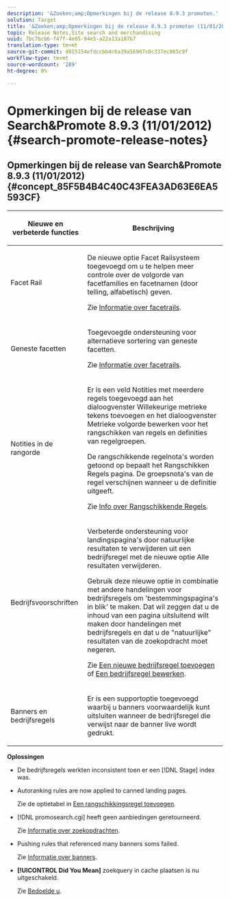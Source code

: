 ```yaml
---
description: '&Zoeken;amp;Opmerkingen bij de release 8.9.3 promoten.'
solution: Target
title: '&Zoeken;amp;Opmerkingen bij de release 8.9.3 promoten (11/01/2012)'
topic: Release Notes,Site search and merchandising
uuid: 7bc7bcb6-f47f-4e05-94e5-a22a13a187b7
translation-type: tm+mt
source-git-commit: d015154efdccbb4c6a39a56907c0c337ec065c9f
workflow-type: tm+mt
source-wordcount: '289'
ht-degree: 0%

---
```



# Opmerkingen bij de release van Search&amp;Promote 8.9.3 (11/01/2012){#search-promote-release-notes}

## Opmerkingen bij de release van Search&amp;Promote 8.9.3 (11/01/2012) {#concept_85F5B4B4C40C43FEA3AD63E6EA5593CF}

<table> 
 <thead> 
  <tr> 
   <th colname="col1" class="entry"> <p>Nieuwe en verbeterde functies </p> </th> 
   <th colname="col2" class="entry"> <p>Beschrijving </p> </th> 
  </tr> 
 </thead>
 <tbody> 
  <tr> 
   <td colname="col1"> <p>Facet Rail </p> </td> 
   <td colname="col2"> <p> 
     <!--3309390--> De nieuwe optie  <span class="uicontrol"> Facet </span> Railsysteem toegevoegd om u te helpen meer controle over de volgorde van facetfamilies en facetnamen (door telling, alfabetisch) geven. </p> <p>Zie <a href="../c-about-design-menu/c-about-facet-rails.md#concept_1FDC8BCDFFC84A0889DA670F63D5F6DB" format="dita" scope="local"> Informatie over facetrails</a>. </p> </td> 
  </tr> 
  <tr> 
   <td colname="col1"> <p> Geneste facetten </p> </td> 
   <td colname="col2"> <p> Toegevoegde ondersteuning voor alternatieve sortering van geneste facetten. </p> <p>Zie <a href="../c-about-design-menu/c-about-facet-rails.md#concept_1FDC8BCDFFC84A0889DA670F63D5F6DB" format="dita" scope="local"> Informatie over facetrails</a>. </p> </td> 
  </tr> 
  <tr> 
   <td colname="col1"> <p>Notities in de rangorde </p> </td> 
   <td colname="col2"> <p> 
     <!--3063772--> Er is een veld  <span class="wintitle"> </span> Notities met meerdere regels toegevoegd aan het dialoogvenster  <span class="wintitle"> Willekeurige </span> metrieke tekens toevoegen en het dialoogvenster  <span class="wintitle"> Metrieke volgorde </span> bewerken voor het rangschikken van regels en definities van regelgroepen. </p> <p>De rangschikkende regelnota's worden getoond op <span class="wintitle"> bepaalt het Rangschikken Regels</span> pagina. De groepsnota's van de regel verschijnen wanneer u de definitie uitgeeft. </p> <p>Zie <a href="../c-about-rules-menu/c-about-ranking-rules.md#concept_F555C076759B4E81B925441CFE707397" format="dita" scope="local"> Info over Rangschikkende Regels</a>. </p> </td> 
  </tr> 
  <tr> 
   <td colname="col1"> <p>Bedrijfsvoorschriften </p> </td> 
   <td colname="col2"> <p> 
     <!--3331637--> Verbeterde ondersteuning voor landingspagina's door natuurlijke resultaten te verwijderen uit een bedrijfsregel met de nieuwe optie  <span class="uicontrol"> Alle resultaten </span> verwijderen. </p> <p>Gebruik deze nieuwe optie in combinatie met andere handelingen voor bedrijfsregels om 'bestemmingspagina's in blik' te maken. Dat wil zeggen dat u de inhoud van een pagina uitsluitend wilt maken door handelingen met bedrijfsregels en dat u de "natuurlijke" resultaten van de zoekopdracht moet negeren. </p> <p>Zie <a href="../c-about-rules-menu/c-about-business-rules.md#task_BD3B31ED48BB4B1B8F1DCD3BFA2528E7" format="dita" scope="local"> Een nieuwe bedrijfsregel toevoegen</a> of <a href="../c-about-rules-menu/c-about-business-rules.md#task_375CFA75D1D94D9E92A35DE1228E5087" format="dita" scope="local"> Een bedrijfsregel bewerken</a>. </p> </td> 
  </tr> 
  <tr> 
   <td colname="col1"> <p>Banners en bedrijfsregels </p> </td> 
   <td colname="col2"> <p> Er is een supportoptie toegevoegd waarbij u banners voorwaardelijk kunt uitsluiten wanneer de bedrijfsregel die verwijst naar de banner live wordt gedrukt. </p> </td> 
  </tr> 
 </tbody> 
</table>

**Oplossingen**

* De bedrijfsregels werkten inconsistent toen er een [!DNL Stage] index was.
* Autoranking rules are now applied to canned landing pages.

   Zie de optietabel in [Een rangschikkingsregel toevoegen](../c-about-rules-menu/c-about-ranking-rules.md#task_A132789FD4E5423DAD090DCDA7311E8A).

* [!DNL promosearch.cgi] heeft geen aanbiedingen geretourneerd.

   Zie [Informatie over zoekopdrachten](../c-about-settings-menu/c-about-searching-menu.md#concept_207105CF26B1448F8A3D223787C56AB8).

* Pushing rules that referenced many banners soms failed.

   Zie [Informatie over banners](../c-about-design-menu/c-about-banners.md#concept_5BBE01FEC6134393B43CC917C8CC64DA).

* **[!UICONTROL Did You Mean]** zoekquery in cache plaatsen is nu uitgeschakeld.

   Zie [Bedoelde u](../c-about-linguistics-menu/c-about-did-you-mean.md#concept_7D4F3C29EF184B538B8AE2ECAE0CDC5E).

